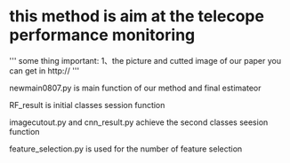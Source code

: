 # this method is aim at the telecope performance monitoring
''' some thing important: 1、the picture and cutted image of our paper you can get in http:// '''

newmain0807.py is main function of our method and final estimateor

RF_result is initial classes session function

imagecutout.py and cnn_result.py achieve the second classes seesion function

feature_selection.py is used for the number of feature selection
